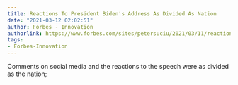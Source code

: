```yaml
---
title: Reactions To President Biden's Address As Divided As Nation
date: "2021-03-12 02:02:51"
author: Forbes - Innovation
authorlink: https://www.forbes.com/sites/petersuciu/2021/03/11/reactions-to-president-bidens-address-as-divided-as-nation/
tags:
- Forbes-Innovation
---
```

Comments on social media and the reactions to the speech were as divided as the nation;